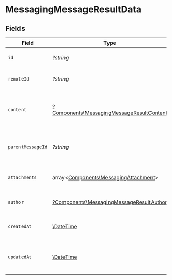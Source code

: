 # MessagingMessageResultData


## Fields

| Field                                                                                                 | Type                                                                                                  | Required                                                                                              | Description                                                                                           | Example                                                                                               |
| ----------------------------------------------------------------------------------------------------- | ----------------------------------------------------------------------------------------------------- | ----------------------------------------------------------------------------------------------------- | ----------------------------------------------------------------------------------------------------- | ----------------------------------------------------------------------------------------------------- |
| `id`                                                                                                  | *?string*                                                                                             | :heavy_minus_sign:                                                                                    | Unique identifier                                                                                     | 8187e5da-dc77-475e-9949-af0f1fa4e4e3                                                                  |
| `remoteId`                                                                                            | *?string*                                                                                             | :heavy_minus_sign:                                                                                    | Provider's unique identifier                                                                          | 8187e5da-dc77-475e-9949-af0f1fa4e4e3                                                                  |
| `content`                                                                                             | [?Components\MessagingMessageResultContent](../../Models/Components/MessagingMessageResultContent.md) | :heavy_minus_sign:                                                                                    | Content of the message                                                                                | {<br/>"html": "\u003cp\u003eHello world\u003c/p\u003e",<br/>"plain": "Hello world"<br/>}              |
| `parentMessageId`                                                                                     | *?string*                                                                                             | :heavy_minus_sign:                                                                                    | ID of the parent message if this is a reply                                                           | 8187e5da-dc77-475e-9949-af0f1fa4e4e3                                                                  |
| `attachments`                                                                                         | array<[Components\MessagingAttachment](../../Models/Components/MessagingAttachment.md)>               | :heavy_minus_sign:                                                                                    | List of attachments in the message                                                                    |                                                                                                       |
| `author`                                                                                              | [?Components\MessagingMessageResultAuthor](../../Models/Components/MessagingMessageResultAuthor.md)   | :heavy_minus_sign:                                                                                    | Author of the message                                                                                 |                                                                                                       |
| `createdAt`                                                                                           | [\DateTime](https://www.php.net/manual/en/class.datetime.php)                                         | :heavy_minus_sign:                                                                                    | Timestamp when the message was created                                                                | 2024-03-20T10:00:00Z                                                                                  |
| `updatedAt`                                                                                           | [\DateTime](https://www.php.net/manual/en/class.datetime.php)                                         | :heavy_minus_sign:                                                                                    | Timestamp when the message was last updated                                                           | 2024-03-20T10:00:00Z                                                                                  |